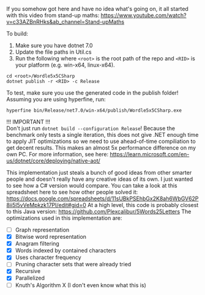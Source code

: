 If you somehow got here and have no idea what's going on, it all started with this video from stand-up maths: https://www.youtube.com/watch?v=c33AZBnRHks&ab_channel=Stand-upMaths

To build:
1. Make sure you have dotnet 7.0
2. Update the file paths in Util.cs
3. Run the following where `<root>` is the root path of the repo and `<RID>` is your platform (e.g. win-x64, linux-x64).
```
cd <root>/Wordle5x5CSharp
dotnet publish -r <RID> -c Release
```

To test, make sure you use the generated code in the publish folder! Assuming you are using hyperfine, run:
```
hyperfine bin/Release/net7.0/win-x64/publish/Wordle5x5CSharp.exe
```

!!! IMPORTANT !!!  
Don't just run `dotnet build --configuration Release`! Because the benchmark only tests a single iteration, this does not give .NET enough time to apply JIT optimizations so we need to use ahead-of-time compiliation to get decent results. This makes an almost 5x performance difference on my own PC. For more information, see here: https://learn.microsoft.com/en-us/dotnet/core/deploying/native-aot/

This implementation just steals a bunch of good ideas from other smarter people and doesn't really have any creative ideas of its own. I just wanted to see how a C# version would compare. You can take a look at this spreadsheet here to see how other people solved it: https://docs.google.com/spreadsheets/d/11sUBkPSEhbGx2K8ah6WbGV62P8ii5l5vVeMpkzk17PI/edit#gid=0 At a high level, this code is probably closest to this Java version: https://github.com/Plexcalibur/5Words25Letters The optimizations used in this implementation are:
- [ ] Graph representation
- [x] Bitwise word representation
- [x] Anagram filtering
- [x] Words indexed by contained characters
- [x] Uses character frequency
- [ ] Pruning character sets that were already tried
- [x] Recursive
- [x] Parallelized
- [ ] Knuth's Algorithm X (I don't even know what this is)
